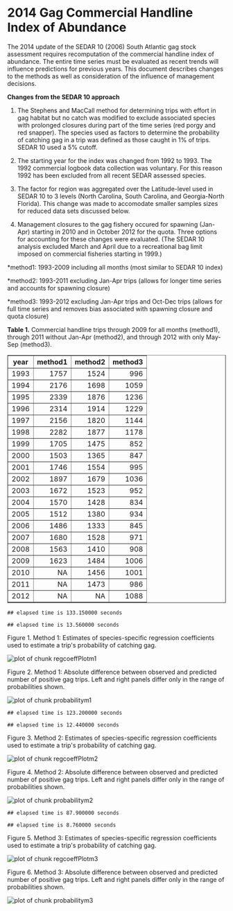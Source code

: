 2014 Gag Commercial Handline Index of Abundance
========================================================

The 2014 update of the SEDAR 10 (2006) South Atlantic gag stock assessment requires recomputation of the commercial handline index of abundance.  The entire time series must be evaluated as recent trends will influence predictions for previous years.  This document describes changes to the methods as well as consideration of the influence of management decisions. 

**Changes from the SEDAR 10 approach**

1.  The Stephens and MacCall method for determining trips with effort in gag habitat but no catch was modified to exclude associated species with prolonged closures during part of the time series (red porgy and red snapper). The species used as factors to determine the probability of catching gag in a trip was defined as those caught in 1% of trips.  SEDAR 10 used a 5% cutoff.  


2.  The starting year for the index was changed from 1992 to 1993.  The 1992 commercial logbook data collection was voluntary.  For this reason 1992 has been excluded from all recent SEDAR assessed species.


3.  The factor for region was aggregated over the Latitude-level used in SEDAR 10 to 3 levels (North Carolina, South Carolina, and Georgia-North Florida).  This change was made to accomodate smaller samples sizes for reduced data sets discussed below.


4.  Management closures to the gag fishery occured for spawning (Jan-Apr) starting in 2010 and in October 2012 for the quota.  Three options for accounting for these changes were evaluated.  (The SEDAR 10 analysis excluded March and April due to a recreational bag limit imposed on commercial fisheries starting in 1999.) 

  *method1: 1993-2009 including all months (most similar to SEDAR 10 index)
  
  *method2:  1993-2011 excluding Jan-Apr trips (allows for longer time series and accounts for spawning closure)
  
  *method3:  1993-2012 excluding Jan-Apr trips and Oct-Dec trips  (allows for full time series and removes bias associated with spawning closure and quota closure)










**Table 1.** Commercial handline trips through 2009 for all months (method1), through 2011 without Jan-Apr (method2), and through 2012 with only May-Sep (method3).

<!-- html table generated in R 3.0.2 by xtable 1.7-1 package -->
<!-- Fri Feb 14 14:36:09 2014 -->
<TABLE border=1>
<TR> <TH> year </TH> <TH> method1 </TH> <TH> method2 </TH> <TH> method3 </TH>  </TR>
  <TR> <TD align="right"> 1993 </TD> <TD align="right"> 1757 </TD> <TD align="right"> 1524 </TD> <TD align="right"> 996 </TD> </TR>
  <TR> <TD align="right"> 1994 </TD> <TD align="right"> 2176 </TD> <TD align="right"> 1698 </TD> <TD align="right"> 1059 </TD> </TR>
  <TR> <TD align="right"> 1995 </TD> <TD align="right"> 2339 </TD> <TD align="right"> 1876 </TD> <TD align="right"> 1236 </TD> </TR>
  <TR> <TD align="right"> 1996 </TD> <TD align="right"> 2314 </TD> <TD align="right"> 1914 </TD> <TD align="right"> 1229 </TD> </TR>
  <TR> <TD align="right"> 1997 </TD> <TD align="right"> 2156 </TD> <TD align="right"> 1820 </TD> <TD align="right"> 1144 </TD> </TR>
  <TR> <TD align="right"> 1998 </TD> <TD align="right"> 2282 </TD> <TD align="right"> 1877 </TD> <TD align="right"> 1178 </TD> </TR>
  <TR> <TD align="right"> 1999 </TD> <TD align="right"> 1705 </TD> <TD align="right"> 1475 </TD> <TD align="right"> 852 </TD> </TR>
  <TR> <TD align="right"> 2000 </TD> <TD align="right"> 1503 </TD> <TD align="right"> 1365 </TD> <TD align="right"> 847 </TD> </TR>
  <TR> <TD align="right"> 2001 </TD> <TD align="right"> 1746 </TD> <TD align="right"> 1554 </TD> <TD align="right"> 995 </TD> </TR>
  <TR> <TD align="right"> 2002 </TD> <TD align="right"> 1897 </TD> <TD align="right"> 1679 </TD> <TD align="right"> 1036 </TD> </TR>
  <TR> <TD align="right"> 2003 </TD> <TD align="right"> 1672 </TD> <TD align="right"> 1523 </TD> <TD align="right"> 952 </TD> </TR>
  <TR> <TD align="right"> 2004 </TD> <TD align="right"> 1570 </TD> <TD align="right"> 1428 </TD> <TD align="right"> 834 </TD> </TR>
  <TR> <TD align="right"> 2005 </TD> <TD align="right"> 1512 </TD> <TD align="right"> 1380 </TD> <TD align="right"> 934 </TD> </TR>
  <TR> <TD align="right"> 2006 </TD> <TD align="right"> 1486 </TD> <TD align="right"> 1333 </TD> <TD align="right"> 845 </TD> </TR>
  <TR> <TD align="right"> 2007 </TD> <TD align="right"> 1680 </TD> <TD align="right"> 1528 </TD> <TD align="right"> 971 </TD> </TR>
  <TR> <TD align="right"> 2008 </TD> <TD align="right"> 1563 </TD> <TD align="right"> 1410 </TD> <TD align="right"> 908 </TD> </TR>
  <TR> <TD align="right"> 2009 </TD> <TD align="right"> 1623 </TD> <TD align="right"> 1484 </TD> <TD align="right"> 1006 </TD> </TR>
  <TR> <TD align="right"> 2010 </TD> <TD align="right"> NA </TD> <TD align="right"> 1456 </TD> <TD align="right"> 1001 </TD> </TR>
  <TR> <TD align="right"> 2011 </TD> <TD align="right"> NA </TD> <TD align="right"> 1473 </TD> <TD align="right"> 986 </TD> </TR>
  <TR> <TD align="right"> 2012 </TD> <TD align="right"> NA </TD> <TD align="right"> NA </TD> <TD align="right"> 1088 </TD> </TR>
   </TABLE>



```
## elapsed time is 133.150000 seconds
```

```
## elapsed time is 13.560000 seconds
```

Figure 1.  Method 1:  Estimates of species-specific regression coefficients used to estimate a trip's probability of catching gag.



![plot of chunk regcoeffPlotm1](figure/regcoeffPlotm1.png) 

Figure 2.  Method 1:  Absolute difference between observed and predicted number of positive gag trips.  Left and right panels differ only in the range of probabilities shown.

![plot of chunk probabilitym1](figure/probabilitym1.png) 



```
## elapsed time is 123.200000 seconds
```

```
## elapsed time is 12.440000 seconds
```

Figure 3.  Method 2: Estimates of species-specific regression coefficients used to estimate a trip's probability of catching gag.



![plot of chunk regcoeffPlotm2](figure/regcoeffPlotm2.png) 

Figure 4.  Method 2: Absolute difference between observed and predicted number of positive gag trips.  Left and right panels differ only in the range of probabilities shown.

![plot of chunk probabilitym2](figure/probabilitym2.png) 


```
## elapsed time is 87.900000 seconds
```

```
## elapsed time is 8.760000 seconds
```

Figure 5.  Method 3: Estimates of species-specific regression coefficients used to estimate a trip's probability of catching gag.



![plot of chunk regcoeffPlotm3](figure/regcoeffPlotm3.png) 

Figure 6.  Method 3: Absolute difference between observed and predicted number of positive gag trips.  Left and right panels differ only in the range of probabilities shown.

![plot of chunk probabilitym3](figure/probabilitym3.png) 


